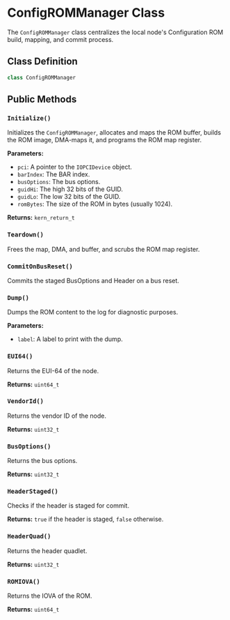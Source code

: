 # ConfigROMManager Class

The `ConfigROMManager` class centralizes the local node's Configuration ROM build, mapping, and commit process.

## Class Definition

```cpp
class ConfigROMManager
```

## Public Methods

### `Initialize()`

Initializes the `ConfigROMManager`, allocates and maps the ROM buffer, builds the ROM image, DMA-maps it, and programs the ROM map register.

**Parameters:**

*   `pci`: A pointer to the `IOPCIDevice` object.
*   `barIndex`: The BAR index.
*   `busOptions`: The bus options.
*   `guidHi`: The high 32 bits of the GUID.
*   `guidLo`: The low 32 bits of the GUID.
*   `romBytes`: The size of the ROM in bytes (usually 1024).

**Returns:** `kern_return_t`

### `Teardown()`

Frees the map, DMA, and buffer, and scrubs the ROM map register.

### `CommitOnBusReset()`

Commits the staged BusOptions and Header on a bus reset.

### `Dump()`

Dumps the ROM content to the log for diagnostic purposes.

**Parameters:**

*   `label`: A label to print with the dump.

### `EUI64()`

Returns the EUI-64 of the node.

**Returns:** `uint64_t`

### `VendorId()`

Returns the vendor ID of the node.

**Returns:** `uint32_t`

### `BusOptions()`

Returns the bus options.

**Returns:** `uint32_t`

### `HeaderStaged()`

Checks if the header is staged for commit.

**Returns:** `true` if the header is staged, `false` otherwise.

### `HeaderQuad()`

Returns the header quadlet.

**Returns:** `uint32_t`

### `ROMIOVA()`

Returns the IOVA of the ROM.

**Returns:** `uint64_t`

